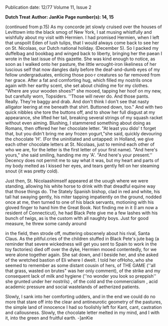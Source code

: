 Publication date: 12/77
Volume 11, Issue 2

**Dutch Treat**
**Author: JanKie**
**Page number(s): 14, 15**

(continued from p.15) 
As my concorde jet slowly cruised 
over the houses of Levittown into the 
black smog of New York, I sat musing 
whistfully and wishfully about my visit 
with Hermien. I had promised 
Hermien, when I left that unspoilt 
Eden of lush tulips, that I would 
always come back to see her on St. 
Nicolaas, our Dutch national holiday. 
(December 5). So I packed my 
duffelbag and bookbag and winged 
back to liberty, bringing her the paean 
I wrote in the last issue of this gazette. 
She was kind enough to notice, as soon 
as I walked onto her pasture, the little 
wrought-iron likeliness of her luscious 
self that now dangles daily before the 
deaf-and-dumb eyes of my fellow 
undergraduates, enticing those poo·r 
creatures so far removed from her 
grace. After a fat and comforting hug, 
which filled my nostrils once again 
with her earthy scent, she set about 
chiding me for my clothes. "Where are 
your wooden shoes?" she mooed, 
tapping her hoof on my new, but 
carefully worn, Topsiders. ''Those will 
never do. And those pants. Really. 
They're baggy and drab. And don't 
think I don't see that nasty alligator 
leering at me beneath that shirt. 
Buttoned down, too." And with two 
quick nibbles she tore the buttons off, 
and to show her full disgust at my 
appearance, she lifted her tail, 
breaking several strings of my squash 
racket without even aiming. Blushing, 
I stammered something about doing as 
Romans, then offered her her 
chocolate letter. "At least you dido' t 
forget that, but you didn't bring me 
any frozen yogurt,"she said, quickly 
devouring the chocolate 'H'. (For the 
uninitiated and untapped: in 
Holland, we give each other chocolate 
letters at St. Nicolaas, just to remind 
each other of who we are, for the letter 
is the first letter of your first name). 
"And here's yours," she said smiling, 
handing me my 'A'. "And here's your 
present.'' Decency does not permit me 
to say what it was, but my heart and 
parts of my body melted as I kissed her 
eyes, and tears gently fell on her 
steaming snout {it was pretty cold). 

Just then, St. Nicolaashimself 
appeared at the uough where we were 
standing, allowing his white horse to 
drink with that dreadful equine way 
that those things do. The Stately 
Spanish bishop, clad in red and white, 
his tall hat swaying gently, his miter 
tapping impatiently on the ground, 
nodded once at me, then turned to one 
of his black servants, motioning with 
his gloved finger to hand him the 
Great Book. Not finding me in it (I am 
now a resident of Connecticut}, he had 
Black Pete give me a few lashes with his 
bunch of twigs, as is the custom w!th 
all naughty boys. Just for good 
measure, he threw some candy around 

in the field, then strode off, muttering 
obscenely about his rival, Santa Claus. 
As the pitiful.cries of the children 
stuffed in Black Pete's jute bag (a 
reminder that severe wickedness will 
get you sent to Spain to work in the toy 
factories) died off over the dyke, 
Hermien mooed contentedly, for we 
were alone together again. She sat 
down, and I beside her, and she asked 
of the wretched bastion of Eli where I 
dwelt. I told her ofHoho,.who she 
seemed to remember as some distant 
cousin of hers, of THE GAME (''all 
that grass, wasted on brutes" was her 
only comment), of the strike and my 
consequent lack of milk and hygiene 
(''no wonder you look so preppish'' 
she grunted under her nostrils) , of the 
cold and the commercialism , acid 
academic pressure and social 
wastelands of aetherized patients. 

Slowly, I sank into her comforting 
udders, and in the end we could do no 
more that stare off into the clear and 
antineurotic geometry of the pastures, 
the simple land of innocence I had so 
foolishly left for Kant, cant, castration 
and callousness. Slowly, the chocolate 
letter melted in my mind, and I with 
it, into the green and fruitful earth. 
-]anKie